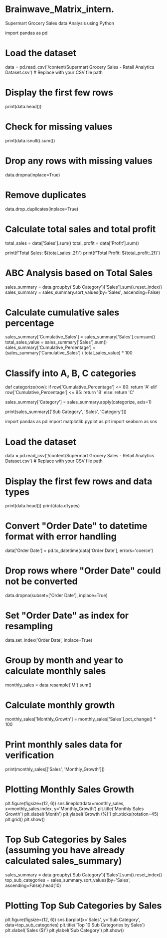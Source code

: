 # Brainwave_Matrix_intern.

Supermart Grocery Sales data Analysis using Python

import pandas as pd

# Load the dataset
data = pd.read_csv('/content/Supermart Grocery Sales - Retail Analytics Dataset.csv')  # Replace with your CSV file path

# Display the first few rows
print(data.head())

# Check for missing values
print(data.isnull().sum())

# Drop any rows with missing values
data.dropna(inplace=True)

# Remove duplicates
data.drop_duplicates(inplace=True)


# Calculate total sales and total profit
total_sales = data['Sales'].sum()
total_profit = data['Profit'].sum()

print(f'Total Sales: ${total_sales:.2f}')
print(f'Total Profit: ${total_profit:.2f}')



# ABC Analysis based on Total Sales
sales_summary = data.groupby('Sub Category')['Sales'].sum().reset_index()
sales_summary = sales_summary.sort_values(by='Sales', ascending=False)

# Calculate cumulative sales percentage
sales_summary['Cumulative_Sales'] = sales_summary['Sales'].cumsum()
total_sales_value = sales_summary['Sales'].sum()
sales_summary['Cumulative_Percentage'] = (sales_summary['Cumulative_Sales'] / total_sales_value) * 100

# Classify into A, B, C categories
def categorize(row):
    if row['Cumulative_Percentage'] <= 80:
        return 'A'
    elif row['Cumulative_Percentage'] <= 95:
        return 'B'
    else:
        return 'C'

sales_summary['Category'] = sales_summary.apply(categorize, axis=1)

print(sales_summary[['Sub Category', 'Sales', 'Category']])

import pandas as pd
import matplotlib.pyplot as plt
import seaborn as sns

# Load the dataset
data = pd.read_csv('/content/Supermart Grocery Sales - Retail Analytics Dataset.csv')  # Replace with your CSV file path

# Display the first few rows and data types
print(data.head())
print(data.dtypes)

# Convert "Order Date" to datetime format with error handling
data['Order Date'] = pd.to_datetime(data['Order Date'], errors='coerce')

# Drop rows where "Order Date" could not be converted
data.dropna(subset=['Order Date'], inplace=True)

# Set "Order Date" as index for resampling
data.set_index('Order Date', inplace=True)

# Group by month and year to calculate monthly sales
monthly_sales = data.resample('M').sum()

# Calculate monthly growth
monthly_sales['Monthly_Growth'] = monthly_sales['Sales'].pct_change() * 100

# Print monthly sales data for verification
print(monthly_sales[['Sales', 'Monthly_Growth']])

# Plotting Monthly Sales Growth
plt.figure(figsize=(12, 6))
sns.lineplot(data=monthly_sales, x=monthly_sales.index, y='Monthly_Growth')
plt.title('Monthly Sales Growth')
plt.xlabel('Month')
plt.ylabel('Growth (%)')
plt.xticks(rotation=45)
plt.grid()
plt.show()

# Top Sub Categories by Sales (assuming you have already calculated sales_summary)
sales_summary = data.groupby('Sub Category')['Sales'].sum().reset_index()
top_sub_categories = sales_summary.sort_values(by='Sales', ascending=False).head(10)

# Plotting Top Sub Categories by Sales
plt.figure(figsize=(12, 6))
sns.barplot(x='Sales', y='Sub Category', data=top_sub_categories)
plt.title('Top 10 Sub Categories by Sales')
plt.xlabel('Sales ($)')
plt.ylabel('Sub Category')
plt.show()
